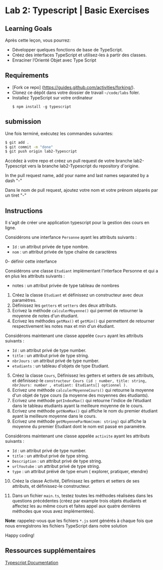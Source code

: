 # Lab 2: Typescript | Basic Exercises

## Learning Goals

Après cette leçon, vous pourrez:

- Développer quelques fonctions de base de TypeScript.
- Créez des interfaces TypeScript et utilisez-les à partir des classes.
- Enraciner l’Orienté Objet avec Type Script 

## Requirements

- [Fork ce repo] (https://guides.github.com/activities/forking/).
- Clonez ce dépôt dans votre dossier de travail `~/code/labs` foler.
- Installez TypeScript sur votre ordinateur
  ```
  $ npm install -g typescript
  ```

## submission

Une fois terminé, exécutez les commandes suivantes:

```bash
$ git add .
$ git commit -m "done"
$ git push origin lab2-Typescript
```
Accédez à votre repo et créez un pull request  de votre branche lab2-Typescript  vers la branche lab2-Typescript  du repository d'origine.

In the pull request name, add your name and last names separated by a dash "-"

Dans le nom de pull request, ajoutez votre nom et votre prénom séparés par un tiret "-"

## Instructions

Il s'agit de créer une application typescript pour la gestion des cours en ligne.

Considérons une interfance `Personne`  ayant les attributs suivants :
- `Id` : un attribut privée de type nombre.
- `nom` : un attribut privée de type chaîne de caractères

0- définir cette interfance

Considérons une classe `Etudiant` implémentant l'interface Personne et qui a en plus les attributs suivants :
- notes : un attribut privée de type tableau de nombres

1)	Créez la classe `Etudiant` et définissez un constructeur avec deux paramètres.
2)	Définissez les `getters` et `setters` des deux attributs.
3)	Ecrivez la méthode `calculerMoyenne()` qui permet de retourner la moyenne de notes d'un étudiant.
4)	Ecrivez les méthodes `getMax()` et `getMin()` qui permettent de retourner respectivement les notes max et min d'un étudiant.

Considérons maintenant une classe appelée `Cours` ayant les attributs suivants :
- `Id` : un attribut privé de type number.
- `title` : un attribut privé de type string.
- `nbrJours` : un attribut privé de type number.
- `etudiants` : un tableau d'objets de type Etudiant.

5)	Créez la classe `Cours`, Définissez les getters et setters de ses attributs, et définissez-le
`constructeur Cours (id : number, title: string, nbrJours: number , etudiant: Etudiants[] optionnel ).`
6)	Ecrivez une méthode `calculerMoyenneCours()` qui retourne la moyenne d'un objet de type cours (la moyenne des moyennes des étudiants).
7)	Ecrivez une méthode `getIndexMax()` qui retourne l'indice de l’étudiant dans le tableau etudiants ayant la meilleure moyenne de le cours.
8)	Ecrivez une méthode `getNomMax()` qui affiche le nom du premier étudiant ayant la meilleure moyenne dans le cours.
9)	Ecrivez une méthode `getMoyenneParNom(nom: string)` qui affiche la moyenne du premier Etudiant dont le nom est passé en paramètre.

Considérons maintenant une classe appelée `activite` ayant les attributs suivants :
-	`Id` : un attribut privé de type number.
-	`title` : un attribut privé de type string.
-	`Description` : un attribut privé de type string.
-	`urlYoutube` : un attribut privé de type string.
-	`type` : un attribut préivé de type enum ( explorer, pratiquer, etendre}

10)	Créez la classe Activité, Définissez les getters et setters de ses attributs, et définissez-le
constructeur.

11)	Dans un fichier `main.ts`, testez toutes les méthodes réalisées dans les questions précédentes (créez par example trois objets étudiants et affectez les au même cours et faites appel aux quatre dernières méthodes que vous avez implémentées).

<!-- :::info -->
**Note**:
rappelez-vous que les fichiers `*.js` sont générés à chaque fois que nous enregistrons les fichiers TypeScript dans notre solution
<!-- ::: -->


Happy coding!

## Ressources supplémentaires

[Typescript Documentation](https://www.typescriptlang.org/docs/tutorial.html)
